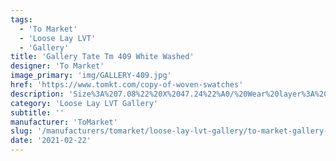 ```yaml
---
tags:
  - 'To Market'
  - 'Loose Lay LVT'
  - 'Gallery'
title: 'Gallery Tate Tm 409 White Washed'
designer: 'To Market'
image_primary: 'img/GALLERY-409.jpg'
href: 'https://www.tomkt.com/copy-of-woven-swatches'
description: 'Size%3A%207.08%22%20X%2047.24%22%A0/%20Wear%20layer%3A%20.5mm%20%2820mil%29%A0/%20Edge%3A%20Square%A0/%20Thickness%3A%205.0mm%20/%20Sq.ft/Ctn%3A%2023.25%A0/%20Installation%3A%20Glue%20Down'
category: 'Loose Lay LVT Gallery'
subtitle: ''
manufacturer: 'ToMarket'
slug: '/manufacturers/tomarket/loose-lay-lvt-gallery/to-market-gallery-tate-tm-409-white-washed'
date: '2021-02-22'
---
```

